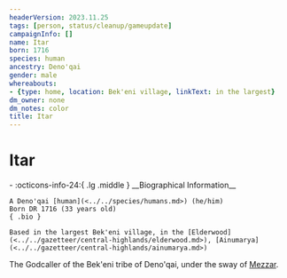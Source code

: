 ```yaml
---
headerVersion: 2023.11.25
tags: [person, status/cleanup/gameupdate]
campaignInfo: []
name: Itar
born: 1716
species: human
ancestry: Deno'qai
gender: male
whereabouts:
- {type: home, location: Bek'eni village, linkText: in the largest}
dm_owner: none
dm_notes: color
title: Itar
---
```

# Itar
<div class="grid cards ext-narrow-margin ext-one-column" markdown>
- :octicons-info-24:{ .lg .middle } __Biographical Information__

    A Deno'qai [human](<../../species/humans.md>) (he/him)  
    Born DR 1716 (33 years old)  
    { .bio }

    Based in the largest Bek'eni village, in the [Elderwood](<../../gazetteer/central-highlands/elderwood.md>), [Ainumarya](<../../gazetteer/central-highlands/ainumarya.md>)
</div>


The Godcaller of the Bek'eni tribe of Deno'qai, under the sway of [Mezzar](<../other-nonhumans/mezzar.md>).

